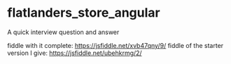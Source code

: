 # flatlanders_store_angular
A quick interview question and answer

fiddle with it complete: https://jsfiddle.net/xvb47qny/9/
fiddle of the starter version I give: https://jsfiddle.net/ubehkrmg/2/
